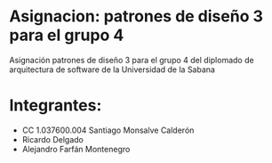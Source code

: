 # Asignacion: patrones de diseño 3 para el grupo 4
Asignación patrones de diseño 3 para el grupo 4 del diplomado de arquitectura de software de la Universidad de la Sabana

# Integrantes:
- CC 1.037600.004 Santiago Monsalve Calderón
- Ricardo Delgado
- Alejandro Farfán Montenegro
